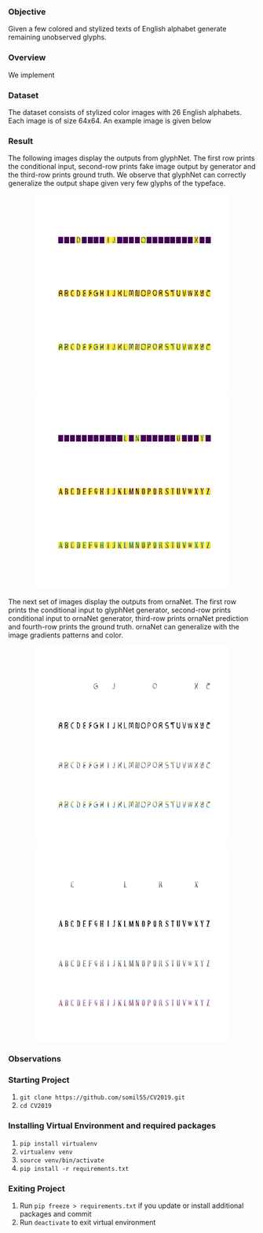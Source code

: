 ### Objective
Given a few colored and stylized texts of English alphabet generate remaining unobserved glyphs.  

### Overview
We implement 

### Dataset
The dataset consists of stylized color images with 26 English alphabets. Each image is of size 64x64. An example image is given below

### Result
The following images display the outputs from glyphNet. The first row prints the conditional input, second-row prints fake image output by generator and the third-row prints ground truth. We observe that glyphNet can correctly generalize the output shape given very few glyphs of the typeface.
<p align='center'>
  <img src='./outputs/glyphNet/1.png' alt='input' width="400" height="400"/>
  <img src='./outputs/glyphNet/10.png' alt='input' width="400" height="400"/>
</p>

The next set of images display the outputs from ornaNet. The first row prints the conditional input to glyphNet generator, second-row prints conditional input to ornaNet generator, third-row prints ornaNet prediction and fourth-row prints the ground truth. ornaNet can generalize with the image gradients patterns and color. 
<p align='center'>
  <img src='./outputs/ornaNet/1.png' alt='input' width="400" height="400"/>
  <img src='./outputs/ornaNet/10.png' alt='input' width="400" height="400"/>
</p>

### Observations

### Starting Project
1. `git clone https://github.com/somil55/CV2019.git`
2. `cd CV2019`

### Installing Virtual Environment and required packages
1. `pip install virtualenv`
2. `virtualenv venv`
3. `source venv/bin/activate`
4. `pip install -r requirements.txt`

### Exiting Project
1. Run `pip freeze > requirements.txt` if you update or install additional packages and commit
2. Run `deactivate` to exit virtual environment
